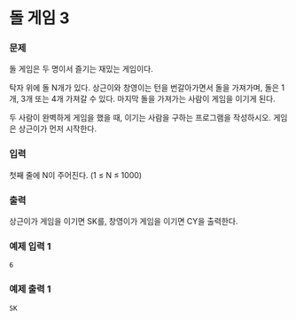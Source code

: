# 돌 게임 3 
### 문제 

돌 게임은 두 명이서 즐기는 재밌는 게임이다.

탁자 위에 돌 N개가 있다. 상근이와 창영이는 턴을 번갈아가면서 돌을 가져가며, 돌은 1개, 3개 또는 4개 가져갈 수 있다. 마지막 돌을 가져가는 사람이 게임을 이기게 된다.

두 사람이 완벽하게 게임을 했을 때, 이기는 사람을 구하는 프로그램을 작성하시오. 게임은 상근이가 먼저 시작한다.

### 입력

첫째 줄에 N이 주어진다. (1 ≤ N ≤ 1000)

### 출력

상근이가 게임을 이기면 SK를, 창영이가 게임을 이기면 CY을 출력한다.

### 예제 입력 1

~~~
6
~~~

### 예제 출력 1

~~~
SK
~~~
